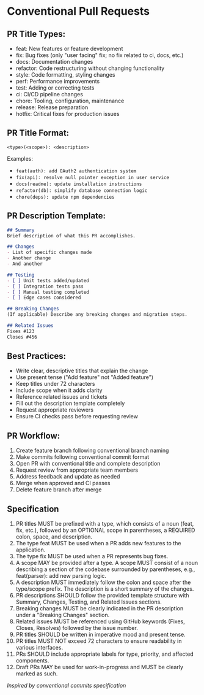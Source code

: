# Conventional Pull Requests

## PR Title Types:
- feat: New features or feature development
- fix: Bug fixes (only "user facing" fix; no fix related to ci, docs, etc.)
- docs: Documentation changes
- refactor: Code restructuring without changing functionality
- style: Code formatting, styling changes
- perf: Performance improvements
- test: Adding or correcting tests
- ci: CI/CD pipeline changes
- chore: Tooling, configuration, maintenance
- release: Release preparation
- hotfix: Critical fixes for production issues

## PR Title Format:
`<type>(<scope>): <description>`

Examples:
- `feat(auth): add OAuth2 authentication system`
- `fix(api): resolve null pointer exception in user service`
- `docs(readme): update installation instructions`
- `refactor(db): simplify database connection logic`
- `chore(deps): update npm dependencies`

## PR Description Template:
```markdown
## Summary
Brief description of what this PR accomplishes.

## Changes
- List of specific changes made
- Another change
- And another

## Testing
- [ ] Unit tests added/updated
- [ ] Integration tests pass
- [ ] Manual testing completed
- [ ] Edge cases considered

## Breaking Changes
(If applicable) Describe any breaking changes and migration steps.

## Related Issues
Fixes #123
Closes #456
```

## Best Practices:
- Write clear, descriptive titles that explain the change
- Use present tense ("Add feature" not "Added feature")
- Keep titles under 72 characters
- Include scope when it adds clarity
- Reference related issues and tickets
- Fill out the description template completely
- Request appropriate reviewers
- Ensure CI checks pass before requesting review

## PR Workflow:
1. Create feature branch following conventional branch naming
2. Make commits following conventional commit format
3. Open PR with conventional title and complete description
4. Request review from appropriate team members
5. Address feedback and update as needed
6. Merge when approved and CI passes
7. Delete feature branch after merge

## Specification
1. PR titles MUST be prefixed with a type, which consists of a noun (feat, fix, etc.), followed by an OPTIONAL scope in parentheses, a REQUIRED colon, space, and description.
2. The type feat MUST be used when a PR adds new features to the application.
3. The type fix MUST be used when a PR represents bug fixes.
4. A scope MAY be provided after a type. A scope MUST consist of a noun describing a section of the codebase surrounded by parentheses, e.g., feat(parser): add new parsing logic.
5. A description MUST immediately follow the colon and space after the type/scope prefix. The description is a short summary of the changes.
6. PR descriptions SHOULD follow the provided template structure with Summary, Changes, Testing, and Related Issues sections.
7. Breaking changes MUST be clearly indicated in the PR description under a "Breaking Changes" section.
8. Related issues MUST be referenced using GitHub keywords (Fixes, Closes, Resolves) followed by the issue number.
9. PR titles SHOULD be written in imperative mood and present tense.
10. PR titles MUST NOT exceed 72 characters to ensure readability in various interfaces.
11. PRs SHOULD include appropriate labels for type, priority, and affected components.
12. Draft PRs MAY be used for work-in-progress and MUST be clearly marked as such.

*Inspired by conventional commits specification*